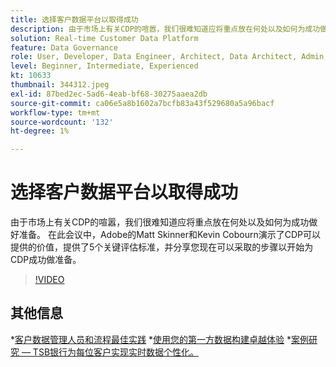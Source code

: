 ```yaml
---
title: 选择客户数据平台以取得成功
description: 由于市场上有关CDP的喧嚣，我们很难知道应将重点放在何处以及如何为成功做好准备。
solution: Real-time Customer Data Platform
feature: Data Governance
role: User, Developer, Data Engineer, Architect, Data Architect, Admin, Leader
level: Beginner, Intermediate, Experienced
kt: 10633
thumbnail: 344312.jpeg
exl-id: 87bed2ec-5ad6-4eab-bf68-30275aaea2db
source-git-commit: ca06e5a8b1602a7bcfb83a43f529680a5a96bacf
workflow-type: tm+mt
source-wordcount: '132'
ht-degree: 1%

---
```


# 选择客户数据平台以取得成功

由于市场上有关CDP的喧嚣，我们很难知道应将重点放在何处以及如何为成功做好准备。 在此会议中，Adobe的Matt Skinner和Kevin Cobourn演示了CDP可以提供的价值，提供了5个关键评估标准，并分享您现在可以采取的步骤以开始为CDP成功做准备。

>[!VIDEO](https://video.tv.adobe.com/v/344312/?quality=12&learn=on)

## 其他信息

*[客户数据管理人员和流程最佳实践](people-and-process.md)
*[使用您的第一方数据构建卓越体验](https://experienceleague.adobe.com/docs/events/customer-data-management-voices-recordings/industry/build-superb-experiences-with-your-first-party-data.html)
*[案例研究 — TSB银行为每位客户实现实时数据个性化。](https://business.adobe.com/customer-success-stories/tsb-case-study.html)

